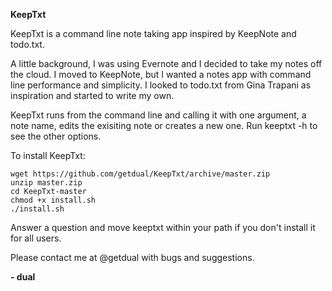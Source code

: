 **KeepTxt**

KeepTxt is a command line note taking app inspired by KeepNote and todo.txt.

A little background, I was using Evernote and I decided to take my notes off the cloud. I moved to KeepNote, but I wanted a notes app with command line performance and simplicity. I looked to todo.txt from Gina Trapani as inspiration and started to write my own.

KeepTxt runs from the command line and calling it with one argument, a note name, edits the exisiting note or creates a new one. Run keeptxt -h to see the other options.

To install KeepTxt:

    wget https://github.com/getdual/KeepTxt/archive/master.zip
    unzip master.zip
    cd KeepTxt-master
    chmod +x install.sh
    ./install.sh

Answer a question and move keeptxt within your path if you don't install it for all users.

Please contact me at @getdual with bugs and suggestions.

**- dual**
